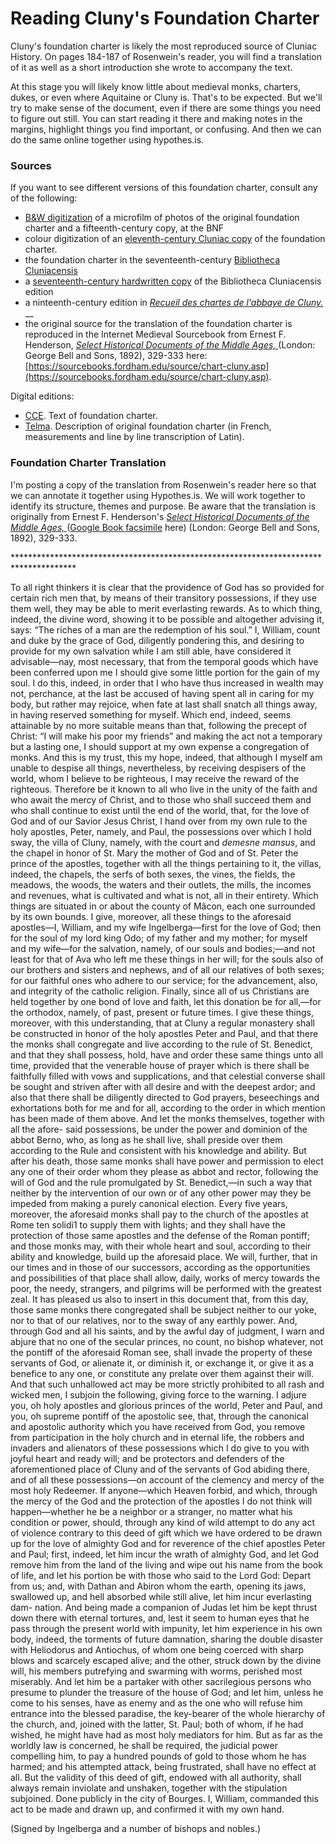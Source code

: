 # Reading Cluny's Foundation Charter

Cluny's foundation charter is likely the most reproduced source of Cluniac History. On pages 184-187 of Rosenwein's reader, you will find a translation of it as well as a short introduction she wrote to accompany the text. 

At this stage you will likely know little about medieval monks, charters, dukes, or even where Aquitaine or Cluny is. That's to be expected. But we'll try to make sense of the document, even if there are some things you need to figure out still. You can start reading it there and making notes in the margins, highlight things you find important, or confusing. And then we can do the same online together using hypothes.is. 

### **Sources**

If you want to see different versions of this foundation charter, consult any of the following: 

* [B&W digitization](https://gallica.bnf.fr/ark:/12148/btv1b10034065p/f12.image) of a microfilm of photos of the original foundation charter and a fifteenth-century copy, at the BNF
* colour digitization of an [eleventh-century Cluniac copy](https://gallica.bnf.fr/ark:/12148/btv1b10545027z/f130.item.zoom) of the foundation charter. 
* the foundation charter in the seventeenth-century [Bibliotheca Cluniacensis](https://gallica.bnf.fr/ark:/12148/bpt6k1086219/f27.image.r=bibliotheca%20cluniacensis)
* a [seventeenth-century hardwritten copy](https://gallica.bnf.fr/ark:/12148/btv1b10038977s/f83.image) of the Bibliotheca Cluniacensis edition
* a ninteenth-century edition in [_Recueil des chartes de l'abbaye de Cluny._ ](https://gallica.bnf.fr/ark:/12148/bpt6k28908j/f180.image)\_\_
* the original source for the translation of the foundation charter is reproduced in the Internet Medieval Sourcebook from Ernest F. Henderson, [_Select Historical Documents of the Middle Ages,_ ](https://en.wikisource.org/wiki/Select_Historical_Documents_of_the_Middle_Ages/Book_III/The_Foundation_Charter_of_the_Order_of_Cluny)\(London: George Bell and Sons, 1892\), 329-333 here: [https://sourcebooks.fordham.edu/source/chart-cluny.asp](https://sourcebooks.fordham.edu/source/chart-cluny.asp).

Digital editions:

* [CCE](https://www.uni-muenster.de/Fruehmittelalter/Projekte/Cluny/CCE/php/view.php?medium=text&urkunde=01120&band=1&seite=124#124). Text of foundation charter.
* [Telma](http://www.cn-telma.fr/originaux/charte1581/). Description of original foundation charter \(in French, measurements and line by line transcription of Latin\). 

### Foundation Charter Translation

I'm posting a copy of the translation from Rosenwein's reader here so that we can annotate it together using Hypothes.is. We will work together to identify its structure, themes and purpose. Be aware that the translation is originally from Ernest F. Henderson's [_Select Historical Documents of the Middle Ages,_ ](https://en.wikisource.org/wiki/Select_Historical_Documents_of_the_Middle_Ages/Book_III/The_Foundation_Charter_of_the_Order_of_Cluny)\([Google Book facsimile](https://books.google.ca/books?id=HzUNAAAAIAAJ&pg=PA329#v=onepage&q&f=false) here\) \(London: George Bell and Sons, 1892\), 329-333. 

\*\*\*\*\*\*\*\*\*\*\*\*\*\*\*\*\*\*\*\*\*\*\*\*\*\*\*\*\*\*\*\*\*\*\*\*\*\*\*\*\*\*\*\*\*\*\*\*\*\*\*\*\*\*\*\*\*\*\*\*\*\*\*\*\*\*\*\*\*\*\*\*\*\*\*\*\*\*\*\*\*\*\*\*\*\*

To all right thinkers it is clear that the providence of God has so provided for certain rich men that, by means of their transitory possessions, if they use them well, they may be able to merit everlasting rewards. As to which thing, indeed, the divine word, showing it to be possible and altogether advising it, says: “The riches of a man are the redemption of his soul.” I, William, count and duke by the grace of God, diligently pondering this, and desiring to provide for my own salvation while I am still able, have considered it advisable—nay, most necessary, that from the temporal goods which have been conferred upon me I should give some little portion for the gain of my soul. I do this, indeed, in order that I who have thus increased in wealth may not, perchance, at the last be accused of having spent all in caring for my body, but rather may rejoice, when fate at last shall snatch all things away, in having reserved something for myself. Which end, indeed, seems attainable by no more suitable means than that, following the precept of Christ: “I will make his poor my friends” and making the act not a temporary but a lasting one, I should support at my own expense a congregation of monks. And this is my trust, this my hope, indeed, that although I myself am unable to despise all things, nevertheless, by receiving despisers of the world, whom I believe to be righteous, I may receive the reward of the righteous. Therefore be it known to all who live in the unity of the faith and who await the mercy of Christ, and to those who shall succeed them and who shall continue to exist until the end of the world, that, for the love of God and of our Savior Jesus Christ, I hand over from my own rule to the holy apostles, Peter, namely, and Paul, the possessions over which I hold sway, the villa of Cluny, namely, with the court and _demesne mansus_, and the chapel in honor of St. Mary the mother of God and of St. Peter the prince of the apostles, together with all the things pertaining to it, the villas, indeed, the chapels, the serfs of both sexes, the vines, the fields, the meadows, the woods, the waters and their outlets, the mills, the incomes and revenues, what is cultivated and what is not, all in their entirety. Which things are situated in or about the county of Mâcon, each one surrounded by its own bounds. I give, moreover, all these things to the aforesaid apostles—I, William, and my wife Ingelberga—first for the love of God; then for the soul of my lord king Odo; of my father and my mother; for myself and my wife—for the salvation, namely, of our souls and bodies;—and not least for that of Ava who left me these things in her will; for the souls also of our brothers and sisters and nephews, and of all our relatives of both sexes; for our faithful ones who adhere to our service; for the advancement, also, and integrity of the catholic religion. Finally, since all of us Christians are held together by one bond of love and faith, let this donation be for all,—for the orthodox, namely, of past, present or future times. I give these things, moreover, with this understanding, that at Cluny a regular monastery shall be constructed in honor of the holy apostles Peter and Paul, and that there the monks shall congregate and live according to the rule of St. Benedict, and that they shall possess, hold, have and order these same things unto all time, provided that the venerable house of prayer which is there shall be faithfully filled with vows and supplications, and that celestial converse shall be sought and striven after with all desire and with the deepest ardor; and also that there shall be diligently directed to God prayers, beseechings and exhortations both for me and for all, according to the order in which mention has been made of them above. And let the monks themselves, together with all the afore- said possessions, be under the power and dominion of the abbot Berno, who, as long as he shall live, shall preside over them according to the Rule and consistent with his knowledge and ability. But after his death, those same monks shall have power and permission to elect any one of their order whom they please as abbot and rector, following the will of God and the rule promulgated by St. Benedict,—in such a way that neither by the intervention of our own or of any other power may they be impeded from making a purely canonical election. Every five years, moreover, the aforesaid monks shall pay to the church of the apostles at Rome ten solidi1 to supply them with lights; and they shall have the protection of those same apostles and the defense of the Roman pontiff; and those monks may, with their whole heart and soul, according to their ability and knowledge, build up the aforesaid place. We will, further, that in our times and in those of our successors, according as the opportunities and possibilities of that place shall allow, daily, works of mercy towards the poor, the needy, strangers, and pilgrims will be performed with the greatest zeal. It has pleased us also to insert in this document that, from this day, those same monks there congregated shall be subject neither to our yoke, nor to that of our relatives, nor to the sway of any earthly power. And, through God and all his saints, and by the awful day of judgment, I warn and abjure that no one of the secular princes, no count, no bishop whatever, not the pontiff of the aforesaid Roman see, shall invade the property of these servants of God, or alienate it, or diminish it, or exchange it, or give it as a benefice to any one, or constitute any prelate over them against their will. And that such unhallowed act may be more strictly prohibited to all rash and wicked men, I subjoin the following, giving force to the warning. I adjure you, oh holy apostles and glorious princes of the world, Peter and Paul, and you, oh supreme pontiff of the apostolic see, that, through the canonical and apostolic authority which you have received from God, you remove from participation in the holy church and in eternal life, the robbers and invaders and alienators of these possessions which I do give to you with joyful heart and ready will; and be protectors and defenders of the aforementioned place of Cluny and of the servants of God abiding there, and of all these possessions—on account of the clemency and mercy of the most holy Redeemer. If anyone—which Heaven forbid, and which, through the mercy of the God and the protection of the apostles I do not think will happen—whether he be a neighbor or a stranger, no matter what his condition or power, should, through any kind of wild attempt to do any act of violence contrary to this deed of gift which we have ordered to be drawn up for the love of almighty God and for reverence of the chief apostles Peter and Paul; first, indeed, let him incur the wrath of almighty God, and let God remove him from the land of the living and wipe out his name from the book of life, and let his portion be with those who said to the Lord God: Depart from us; and, with Dathan and Abiron whom the earth, opening its jaws, swallowed up, and hell absorbed while still alive, let him incur everlasting dam- nation. And being made a companion of Judas let him be kept thrust down there with eternal tortures, and, lest it seem to human eyes that he pass through the present world with impunity, let him experience in his own body, indeed, the torments of future damnation, sharing the double disaster with Heliodorus and Antiochus, of whom one being coerced with sharp blows and scarcely escaped alive; and the other, struck down by the divine will, his members putrefying and swarming with worms, perished most miserably. And let him be a partaker with other sacrilegious persons who presume to plunder the treasure of the house of God; and let him, unless he come to his senses, have as enemy and as the one who will refuse him entrance into the blessed paradise, the key-bearer of the whole hierarchy of the church, and, joined with the latter, St. Paul; both of whom, if he had wished, he might have had as most holy mediators for him. But as far as the worldly law is concerned, he shall be required, the judicial power compelling him, to pay a hundred pounds of gold to those whom he has harmed; and his attempted attack, being frustrated, shall have no effect at all. But the validity of this deed of gift, endowed with all authority, shall always remain inviolate and unshaken, together with the stipulation subjoined. Done publicly in the city of Bourges. I, William, commanded this act to be made and drawn up, and confirmed it with my own hand.

\(Signed by Ingelberga and a number of bishops and nobles.\)

